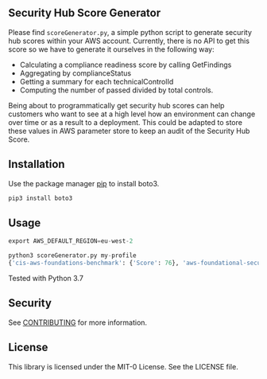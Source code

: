 ## Security Hub Score Generator 

Please find `scoreGenerator.py`, a simple python script to generate security hub scores within your AWS account. Currently, there is no API to get this score so we have to generate it ourselves in the following way:   

- Calculating a compliance readiness score by calling GetFindings
- Aggregating by complianceStatus
- Getting a summary for each technicalControlId 
- Computing the number of passed divided by total controls.

Being about to programmatically get security hub scores can help customers who want to see at a high level how an environment can change over time or as a result to a deployment. This could be adapted to store these values in AWS parameter store to keep an audit of the Security Hub Score.

## Installation

Use the package manager [pip](https://pip.pypa.io/en/stable/) to install boto3.

```bash
pip3 install boto3
```

## Usage

```python
export AWS_DEFAULT_REGION=eu-west-2

python3 scoreGenerator.py my-profile
{'cis-aws-foundations-benchmark': {'Score': 76}, 'aws-foundational-security-best-practices': {'Score': 88}}
```

Tested with Python 3.7

## Security

See [CONTRIBUTING](CONTRIBUTING.md#security-issue-notifications) for more information.

## License

This library is licensed under the MIT-0 License. See the LICENSE file.

